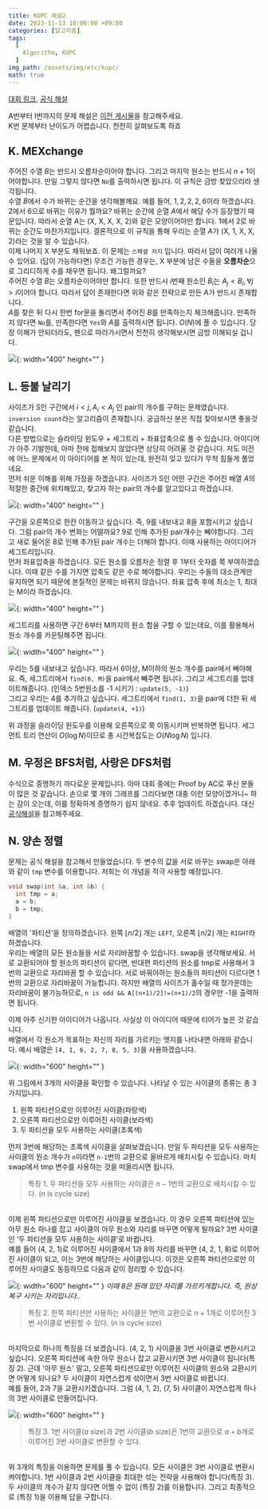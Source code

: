 ```yaml
---
title: KUPC 해설2
date: 2023-11-13 10:00:00 +09:00
categories: [알고리즘]
tags:
  [
    Algorithm, KUPC
  ]
img_path: /assets/img/etc/kupc/
math: true
---
```


[대회 링크](https://www.acmicpc.net/contest/view/1173), [공식 해설](https://solved.ac/arena/10/editorial)


A번부터 I번까지의 문제 해설은 [이전 게시물](https://redcarrot1.github.io/posts/KUPC_%ED%9B%84%EA%B8%B0/)을 참고해주세요.<br>
K번 문제부터 난이도가 어렵습니다. 천천히 살펴보도록 하죠


## K. MEXchange
주어진 수열 $B$는 반드시 오름차순이어야 합니다. 그리고 마지막 원소는 반드시 $n+1$이어야합니다. 만일 그렇지 않다면 `No`를 출력하시면 됩니다. 이 규칙은 금방 찾았으리라 생각됩니다.<br>
수열 $B$에서 수가 바뀌는 순간을 생각해볼께요. 예를 들어, $1, 2, 2, 2, 6$이라 하겠습니다. 2에서 6으로 바뀌는 이유가 뭘까요? 바뀌는 순간에 순열 $A$에서 해당 수가 등장했기 때문입니다. 따라서 순열 $A$는 (X, X, X, X, 2)와 같은 모양이어야만 합니다. 1에서 2로 바뀌는 순간도 마찬가지입니다. 결론적으로 이 규칙을 통해 우리는 순열 $A$가 (X, 1, X, X, 2)라는 것을 알 수 있습니다.<br>
이제 나머지 X 부분도 채워보죠. 이 문제는 `스페셜 저지` 입니다. 따라서 답이 여러개 나올 수 있어요. (답이 가능하다면) 무조건 가능한 경우는, X 부분에 남은 수들을 **오름차순**으로 그리디하게 수를 채우면 됩니다. 왜그럴까요?<br>
주어진 수열 $B$는 오름차순이어야만 합니다. 또한 반드시 $i$번째 원소인 $B_i$는 $A_j < B_i, \forall j>i$이어야 합니다. 따라서 답이 존재한다면 위와 같은 전략으로 만든 $A$가 반드시 존재합니다.<br>
$A$를 찾은 뒤 다시 한번 for문을 돌리면서 주어진 $B$를 만족하는지 체크해줍니다. 만족하지 않다면 `No`를, 만족한다면 `Yes`와 $A$를 출력하시면 됩니다. $O(N)$에 풀 수 있습니다. 당장 이해가 안되더라도, 펜으로 따라가시면서 천천히 생각해보시면 금방 이해되실 겁니다.

![](4.png){: width="400" height="" }

## L. 등불 날리기
사이즈가 S인 구간에서 $i<j, A_i < A_j$ 인 pair의 개수를 구하는 문제였습니다. `inversion count`라는 알고리즘이 존재합니다. 궁금하신 분은 직접 찾아보시면 좋을것 같습니다.<br>
다른 방법으로는 슬라이딩 윈도우 + 세그트리 + 좌표압축으로 풀 수 있습니다. 아이디어가 아주 기발한데, 아마 전에 접해보지 않았다면 상당히 어려울 것 같습니다. 저도 이전에 어느 문제에서 이 아이디어를 본 적이 있는데, 완전히 잊고 있다가 무척 힘들게 풀었네요.<br>
먼저 쉬운 이해를 위해 가정을 하겠습니다. 사이즈가 S인 어떤 구간은 주어진 배열 $A$의 적절한 중간에 위치해있고, 찾고자 하는 pair의 개수를 알고있다고 하겠습니다.

![](5.png){: width="400" height="" }

구간을 오른쪽으로 한칸 이동하고 싶습니다. 즉, 9를 내보내고 8을 포함시키고 싶습니다. 그럼 pair의 개수 변화는 어떨까요? 9로 인해 추가된 pair개수는 빼야합니다. 그리고 새로 들어온 8로 인해 추가된 pair 개수는 더해야 합니다. 이때 사용하는 아이디어가 세그트리입니다.<br>
먼저 좌표압축을 하겠습니다. 모든 원소를 오름차순 정렬 후 1부터 숫자를 쭉 부여하겠습니다. 이때 같은 수를 가지면 압축도 같은 수로 해야합니다. 우리는 수들의 대소관계만 유지하면 되기 때문에 본질적인 문제는 바뀌지 않습니다. 좌표 압축 후에 최소는 1, 최대는 M이라 하겠습니다.

![](6.png){: width="400" height="" }

세그트리를 사용하면 구간 6부터 M까지의 원소 합을 구할 수 있는데요, 이를 활용해서 원소 개수를 카운팅해주면 됩니다. 

![](7.png){: width="400" height="" }

우리는 5를 내보내고 싶습니다. 따라서 6이상, M이하의 원소 개수를 pair에서 빼야해요. 즉, 세그트리에서 `find(6, M)`을 pair에서 빼주면 됩니다. 그리고 세그트리를 업데이트해줍니다. (인덱스 5번원소를 -1 시키기 : `update(5, -1)`) <br>
그리고 우리는 4를 추가하고 싶습니다. 세그트리에서 `find(1, 3)`을 pair에 더한 뒤 세그트리를 업데이트 해줍니다. (`update(4, +1)`)

위 과정을 슬라이딩 윈도우를 이용해 오른쪽으로 쭉 이동시키며 반복하면 됩니다. 세그먼트 트리 연산이 $O(\log N)$이므로 총 시간복잡도는 $O(N\log N)$ 입니다.

## M. 우정은 BFS처럼, 사랑은 DFS처럼
수식으로 증명하기 까다로운 문제입니다. 아마 대회 중에는 Proof by AC로 푸신 분들이 많은 것 같습니다. 손으로 몇 개의 그래프를 그리다보면 대충 이런 모양이겠거니~ 하는 감이 오는데, 이를 정확하게 증명하기 쉽지 않네요. 추후 업데이트 하겠습니다. 대신 [공식해설](https://solved.ac/arena/10/editorial)을 참고해주세요.


## N. 양손 정렬
문제는 공식 해설을 참고해서 만들었습니다. 두 변수의 값을 서로 바꾸는 swap은 아래와 같이 `tmp` 변수를 이용합니다. 저희는 이 개념을 적극 사용할 예정입니다.
```c
void swap(int &a, int &b) {
  int tmp = a;
  a = b;
  b = tmp;
}
```
배열의 '파티션'을 정의하겠습니다. 왼쪽 $\lfloor n/2 \rfloor$ 개는 `LEFT`, 오른쪽 $\lfloor n/2 \rfloor$ 개는 `RIGHT`라 하겠습니다. <br>
우리는 배열의 모든 원소들을 서로 자리바꿈할 수 있습니다. swap을 생각해보세요. 서로 교환되어야 할 원소의 파티션이 같다면, 반대편 파티션의 원소를 tmp로 사용해서 3번의 교환으로 자리바꿈 할 수 있습니다. 서로 바꿔야하는 원소들의 파티션이 다르다면 1번의 교환으로 자리바꿈이 가능합니다. 하지만 배열의 사이즈가 홀수일 때 정가운데는 자리바꿈이 불가능하므로, `n is odd && A[(n+1)/2]!=(n+1)/2`의 경우만 -1을 출력하면 됩니다.<br>

이제 아주 신기한 아이디어가 나옵니다. 사실상 이 아이디어 때문에 티어가 높은 것 같습니다.<br>
배열에서 각 원소가 목표하는 자신의 자리를 가르키는 엣지를 나타내면 아래와 같습니다. 예시 배열은 `[4, 1, 6, 2, 7, 8, 5, 3]`을 사용하겠습니다.

![](9.png){: width="600" height="" }

위 그림에서 3개의 사이클을 확인할 수 있습니다. 나타날 수 있는 사이클의 종류는 총 3가지입니다.
1. 왼쪽 파티션으로만 이루어진 사이클(파랑색)
2. 오른쪽 파티션으로만 이루어진 사이클(보라색)
3. 두 파티션을 모두 사용하는 사이클(초록색)

먼저 3번에 해당하는 초록색 사이클을 살펴보겠습니다. 만일 두 파티션을 모두 사용하는 사이클의 원소 개수가 `n`이라면 `n-1`번의 교환으로 올바르게 배치시킬 수 있습니다. 마치 swap에서 tmp 변수를 사용하는 것을 떠올리시면 됩니다.

> 특징 1. 두 파티션을 모두 사용하는 사이클은 $n-1$번의 교환으로 배치시킬 수 있다. ($n$ is cycle size)

<br>
이제 왼쪽 파티션으로만 이루어진 사이클을 보겠습니다. 이 경우 오른쪽 파티션에 있는 아무 원소 하나를 잡고 사이클의 아무 원소와 자리를 바꾸면 어떻게 될까요? 3번 사이클인 ‘두 파티션을 모두 사용하는 사이클’로 바뀝니다.<br>
예를 들어 (4, 2, 1)로 이루어진 사이클에서 1과 8의 자리를 바꾸면 (4, 2, 1, 8)로 이루어진 사이클이 되고, 이는 3번에 해당하는 사이클입니다. 이것은 오른쪽 파티션으로만 이루어진 사이클도 동등하므로 다음과 같이 정리할 수 있습니다.

![](10.png){: width="600" height="" }
_이때 8은 원래 있던 자리를 가르키게합니다. 즉, 원상복구 시키는 자리입니다.._

> 특징 2. 한쪽 파티션만 사용하는 사이클은 1번의 교환으로 $n+1$개로 이루어진 3번 사이클로 변환할 수 있다. ($n$ is cycle size)

<br>
마지막으로 하나의 특징을 더 보겠습니다. (4, 2, 1) 사이클을 3번 사이클로 변환시키고 싶습니다. 오른쪽 파티션에 속한 아무 원소나 잡고 교환시키면 3번 사이클이 됩니다(특징 2). 근데 '아무 원소' 말고, 오른쪽 파티션으로만 이루어진 사이클의 원소와 교환시키면 어떻게 되나요? 두 사이클이 자연스럽게 섞이면서 3번 사이클로 바뀝니다.<br>
예를 들어, 2과 7을 교환시키겠습니다. 그럼 (4, 1, 2), (7, 5) 사이클이 자연스럽게 하나의 3번 사이클로 만들어집니다.

![](11.png){: width="600" height="" }

> 특징 3. 1번 사이클($a$ size)과 2번 사이클($b$ size)은 1번의 교환으로 $a+b$개로 이루어진 3번 사이클로 변환할 수 있다.

<br>
위 3개의 특징을 이용하면 문제를 풀 수 있습니다. 모든 사이클은 3번 사이클로 변환시켜야합니다. 1번 사이클과 2번 사이클을 최대한 섞는 전략을 사용해야 합니다(특징 3). 두 사이클의 개수가 같지 않다면 어쩔 수 없이 (특징 2)를 이용합니다. 그리고 최종적으로 (특징 1)을 이용해 답을 구합니다.